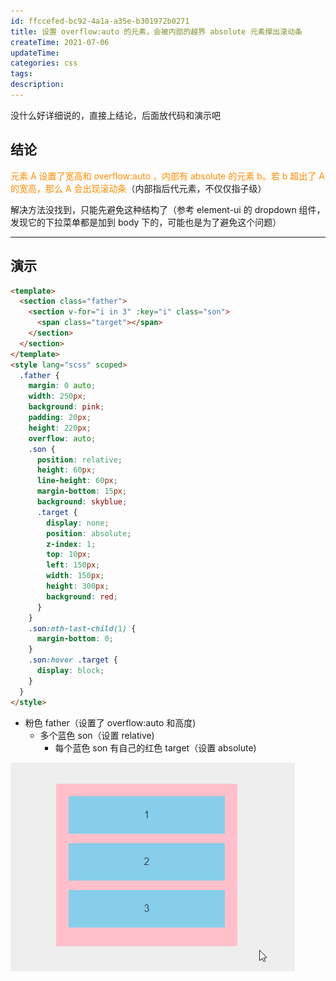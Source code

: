 ```yaml
---
id: ffccefed-bc92-4a1a-a35e-b301972b0271
title: 设置 overflow:auto 的元素，会被内部的越界 absolute 元素撑出滚动条
createTime: 2021-07-06
updateTime:
categories: css
tags:
description:
---
```


没什么好详细说的，直接上结论，后面放代码和演示吧

## 结论

<span style="color:darkorange">元素 A 设置了宽高和 overflow:auto ，内部有 absolute 的元素 b。若 b 超出了 A 的宽高，那么 A 会出现滚动条</span>（内部指后代元素，不仅仅指子级）

解决方法没找到，只能先避免这种结构了（参考 element-ui 的 dropdown 组件，发现它的下拉菜单都是加到 body 下的，可能也是为了避免这个问题）

---

## 演示

```html
<template>
  <section class="father">
    <section v-for="i in 3" :key="i" class="son">
      <span class="target"></span>
    </section>
  </section>
</template>
<style lang="scss" scoped>
  .father {
    margin: 0 auto;
    width: 250px;
    background: pink;
    padding: 20px;
    height: 220px;
    overflow: auto;
    .son {
      position: relative;
      height: 60px;
      line-height: 60px;
      margin-bottom: 15px;
      background: skyblue;
      .target {
        display: none;
        position: absolute;
        z-index: 1;
        top: 10px;
        left: 150px;
        width: 150px;
        height: 300px;
        background: red;
      }
    }
    .son:nth-last-child(1) {
      margin-bottom: 0;
    }
    .son:hover .target {
      display: block;
    }
  }
</style>
```

- 粉色 father（设置了 overflow:auto 和高度)
  - 多个蓝色 son（设置 relative)
    - 每个蓝色 son 有自己的红色 target（设置 absolute)

![在这里插入图片描述](../post-assets/05b13409-2724-44d2-8051-22441a996193.png)
